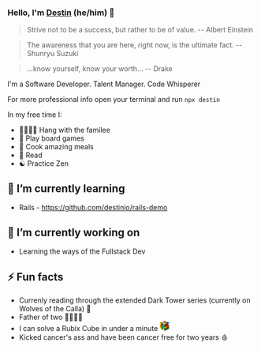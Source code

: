 ### Hello, I'm [Destin](https://destin.io) (he/him) 👋

> Strive not to be a success, but rather to be of value. -- Albert Einstein

> The awareness that you are here, right now, is the ultimate fact. -- Shunryu Suzuki

> ...know yourself, know your worth... -- Drake

I'm a Software Developer. Talent Manager. Code Whisperer

For more professional info open your terminal and run `npx destin`

In my free time I:
- 👨‍👩‍👦‍👦 Hang with the familee
- 🎲 Play board games
- 🍝 Cook amazing meals
- 📖 Read
- ☯️ Practice Zen

## 🌱 I’m currently learning
- Rails - https://github.com/destinio/rails-demo

## 🔭 I’m currently working on
- Learning the ways of the Fullstack Dev

## ⚡️ Fun facts
- Currenly reading through the extended Dark Tower series (currently on Wolves of the Calla) 🐺
- Father of two 👨‍👩‍👦‍👦
- I can solve a Rubix Cube in under a minute <img src='/cube.png' height='20px' alt='Rubix Cube Image' />
- Kicked cancer's ass and have been cancer free for two years 🩸
